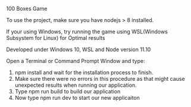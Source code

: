 100 Boxes Game

To use the project, make sure you have nodejs > 8 installed.

If your using Windows, try running the game using WSL(Windows Subsystem for Linux) for Optimal results

Developed under Windows 10, WSL and Node version 11.10

Open a Terminal or Command Prompt Window and type:

1. npm install and wait for the installation process to finish.
2. Make sure there were no errors in this procedure as that might cause unexpected results when running our application.
3. Type npm run build to build our application
4. Now type npm run dev to start our new applicaiton
